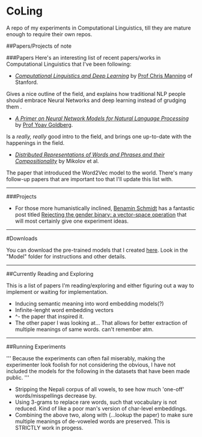 # CoLing
A repo of my experiments in Computational Linguistics, till they are mature enough to require their own repos.

##Papers/Projects of note

###Papers
Here's an interesting list of recent papers/works in Computational Linguistics that I've been following:

* [*Computational Linguistics and Deep Learning*](http://www.mitpressjournals.org/doi/pdf/10.1162/COLI_a_00239) by [Prof Chris Manning](https://twitter.com/chrmanning) of Stanford.

Gives a nice outline of the field, and explains how traditional NLP people should embrace Neural Networks and deep learning instead of grudging them .

* [*A Primer on Neural Network Models for Natural Language Processing*](http://u.cs.biu.ac.il/~yogo/nnlp.pdf) by [Prof Yoav Goldberg](https://twitter.com/yoavgo/). 

Is a _really, really_ good intro to the field, and brings one up-to-date with the happenings in the field.

* [*Distributed Representations of Words and Phrases and their Compositionality*](http://papers.nips.cc/paper/5021-distributed-representations-of-words-and-phrases-and-their-compositionality.pdf) by Mikolov et al.

The paper that introduced the Word2Vec model to the world. There's many follow-up papers that are important too that I'll update this list with.
___

###Projects
* For those more humanistically inclined, [Benamin Schmidt](https://twitter.com/benmschmidt) has a fantastic post titled [Rejecting the gender binary: a vector-space operation](http://bookworm.benschmidt.org/posts/2015-10-30-rejecting-the-gender-binary.html) that will most certainly give one experiment ideas.

___
#Downloads

You can download the pre-trained models that I created [here](https://onedrive.live.com/?cid=7cc22cf7576cff2d&id=7CC22CF7576CFF2D%216178&authkey=%21AN89qA7PCfp61z4
). Look in the "Model" folder for instructions and other details.

___

##Currently Reading and Exploring

This is a list of papers I'm reading/exploring and either figuring out a way to implement or waiting for implementation. 

* Inducing semantic meaning into word embedding models(?)
* Infinite-lenght word embedding vectors
* ^- the paper that inspired it.
* The other paper I was looking at... That allows for better extraction of multiple meanings of same words. can't remember atm.

___

##Running Experiments

'''
Because the experiments can often fail miserably, making the experimenter look foolish for not considering the obvious, I have not included the models for the following in the datasets that have been made public.
'''

* Stripping the Nepali corpus of all vowels, to see how much 'one-off' words/misspellings decrease by.
* Using 3-grams to replace rare words, such that vocabulary is not reduced. Kind of like a poor man's version of char-level embeddings.
* Combining the above two, along with (...lookup the paper) to make sure multiple meanings of de-voweled words are preserved. This is STRICTLY work in progess.
